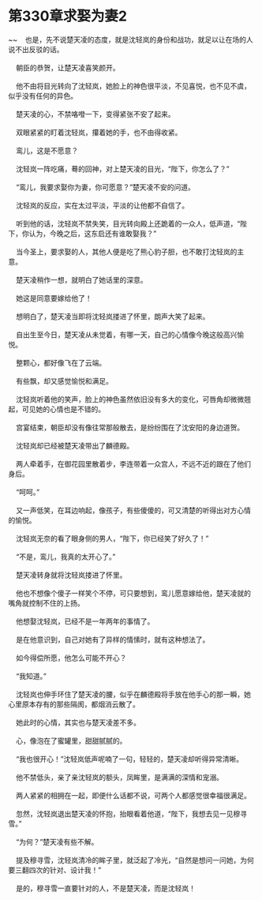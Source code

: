 # 第330章求娶为妻2
~~&nbsp;&nbsp;&nbsp;&nbsp;也是，先不说楚天凌的态度，就是沈轻岚的身份和战功，就足以让在场的人说不出反驳的话。<br><br>&nbsp;&nbsp;&nbsp;&nbsp;朝臣的恭贺，让楚天凌喜笑颜开。<br><br>&nbsp;&nbsp;&nbsp;&nbsp;他不由将目光转向了沈轻岚，她脸上的神色很平淡，不见喜悦，也不见不虞，似乎没有任何的异色。<br><br>&nbsp;&nbsp;&nbsp;&nbsp;楚天凌的心，不禁咯噔一下，变得紧张不安了起来。<br><br>&nbsp;&nbsp;&nbsp;&nbsp;双眼紧紧的盯着沈轻岚，攥着她的手，也不由得收紧。<br><br>&nbsp;&nbsp;&nbsp;&nbsp;鸾儿，这是不愿意？<br><br>&nbsp;&nbsp;&nbsp;&nbsp;沈轻岚一阵吃痛，蓦的回神，对上楚天凌的目光，“陛下，你怎么了？”<br><br>&nbsp;&nbsp;&nbsp;&nbsp;“鸾儿，我要求娶你为妻，你可愿意？”楚天凌不安的问道。<br><br>&nbsp;&nbsp;&nbsp;&nbsp;沈轻岚的反应，实在太过平淡，平淡的让他都不自信了。<br><br>&nbsp;&nbsp;&nbsp;&nbsp;听到他的话，沈轻岚不禁失笑，目光转向殿上还跪着的一众人，低声道，“陛下，你认为，今晚之后，这东启还有谁敢娶我？”<br><br>&nbsp;&nbsp;&nbsp;&nbsp;当今圣上，要求娶的人，其他人便是吃了熊心豹子胆，也不敢打沈轻岚的主意。<br><br>&nbsp;&nbsp;&nbsp;&nbsp;楚天凌稍作一想，就明白了她话里的深意。<br><br>&nbsp;&nbsp;&nbsp;&nbsp;她这是同意要嫁给他了！<br><br>&nbsp;&nbsp;&nbsp;&nbsp;想明白了，楚天凌当即将沈轻岚搂进了怀里，朗声大笑了起来。<br><br>&nbsp;&nbsp;&nbsp;&nbsp;自出生至今日，楚天凌从未觉着，有哪一天，自己的心情像今晚这般高兴愉悦。<br><br>&nbsp;&nbsp;&nbsp;&nbsp;整颗心，都好像飞在了云端。<br><br>&nbsp;&nbsp;&nbsp;&nbsp;有些飘，却又感觉愉悦和满足。<br><br>&nbsp;&nbsp;&nbsp;&nbsp;沈轻岚听着他的笑声，脸上的神色虽然依旧没有多大的变化，可唇角却微微翘起，可见她的心情也是不错的。<br><br>&nbsp;&nbsp;&nbsp;&nbsp;宫宴结束，朝臣却没有像往常那般散去，是纷纷围在了沈安阳的身边道贺。<br><br>&nbsp;&nbsp;&nbsp;&nbsp;沈轻岚却已经被楚天凌带出了麟德殿。<br><br>&nbsp;&nbsp;&nbsp;&nbsp;两人牵着手，在御花园里散着步，李连带着一众宫人，不远不近的跟在了他们身后。<br><br>&nbsp;&nbsp;&nbsp;&nbsp;“呵呵。”<br><br>&nbsp;&nbsp;&nbsp;&nbsp;又一声低笑，在耳边响起，像孩子，有些傻傻的，可又清楚的听得出对方心情的愉悦。<br><br>&nbsp;&nbsp;&nbsp;&nbsp;沈轻岚无奈的看了眼身侧的男人，“陛下，你已经笑了好久了！”<br><br>&nbsp;&nbsp;&nbsp;&nbsp;“不是，鸾儿，我真的太开心了。”<br><br>&nbsp;&nbsp;&nbsp;&nbsp;楚天凌转身就将沈轻岚搂进了怀里。<br><br>&nbsp;&nbsp;&nbsp;&nbsp;他也不想像个傻子一样笑个不停，可只要想到，鸾儿愿意嫁给他，楚天凌就的嘴角就控制不住的上扬。<br><br>&nbsp;&nbsp;&nbsp;&nbsp;他想娶沈轻岚，已经不是一年两年的事情了。<br><br>&nbsp;&nbsp;&nbsp;&nbsp;是在他意识到，自己对她有了异样的情愫时，就有这种想法了。<br><br>&nbsp;&nbsp;&nbsp;&nbsp;如今得偿所愿，他怎么可能不开心？<br><br>&nbsp;&nbsp;&nbsp;&nbsp;“我知道。”<br><br>&nbsp;&nbsp;&nbsp;&nbsp;沈轻岚也伸手环住了楚天凌的腰，似乎在麟德殿将手放在他手心的那一瞬，她心里原本存有的那些隔阂，都烟消云散了。<br><br>&nbsp;&nbsp;&nbsp;&nbsp;她此时的心情，其实也与楚天凌差不多。<br><br>&nbsp;&nbsp;&nbsp;&nbsp;心，像泡在了蜜罐里，甜甜腻腻的。<br><br>&nbsp;&nbsp;&nbsp;&nbsp;“我也很开心！”沈轻岚低声呢喃了一句，轻轻的，楚天凌却听得异常清晰。<br><br>&nbsp;&nbsp;&nbsp;&nbsp;他不禁低头，亲了亲沈轻岚的额头，凤眸里，是满满的深情和宠溺。<br><br>&nbsp;&nbsp;&nbsp;&nbsp;两人紧紧的相拥在一起，即便什么话都不说，可两个人都感觉很幸福很满足。<br><br>&nbsp;&nbsp;&nbsp;&nbsp;忽然，沈轻岚退出楚天凌的怀抱，抬眼看着他道，“陛下，我想去见一见穆寻雪。”<br><br>&nbsp;&nbsp;&nbsp;&nbsp;“为何？”楚天凌有些不解。<br><br>&nbsp;&nbsp;&nbsp;&nbsp;提及穆寻雪，沈轻岚清冷的眸子里，就泛起了冷光，“自然是想问一问她，为何要三翻四次的针对、设计我！”<br><br>&nbsp;&nbsp;&nbsp;&nbsp;是的，穆寻雪一直要针对的人，不是楚天凌，而是沈轻岚！<br><br>
                    

<script>_fwqdsqadxfw()</script>
<div><script>_dfwf1dw();</script></div>
<div><script>_dfwf1agdw();</script></div>
                
